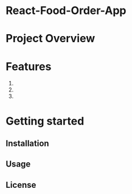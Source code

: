 # React-Food-Order-App





# Project Overview


# Features
1.

2. 


3. 


# Getting started

## Installation

## Usage

## License



